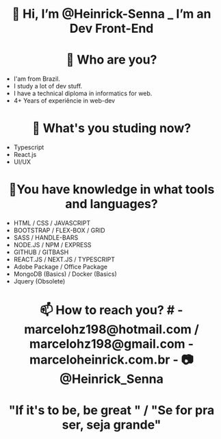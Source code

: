 <h1 align="center">👋 Hi, I’m @Heinrick-Senna _ I’m an Dev Front-End </h1>

<h1 align="center">🤔 Who are you?</h1>
<ul>
  <li>I'am from Brazil.</li>
  <li>I study a lot of dev stuff.</li>
  <li>I have a technical diploma in informatics for web.</li>
  <li>4+ Years of experiêncie in web-dev</li>
 </ul>

<h1 align="center">📖 What's you studing now?</h1>
<ul>
  <li>Typescript</li>
  <li>React.js</li>
  <li>UI/UX</li>
</ul>

<h1 align="center">🥇You have knowledge in what tools and languages?</h1>
<ul>
  <li>HTML / CSS / JAVASCRIPT</li>
  <li>BOOTSTRAP / FLEX-BOX / GRID</li>
  <li>SASS / HANDLE-BARS</li>
  <li>NODE.JS / NPM / EXPRESS</li>
  <li>GITHUB / GITBASH</li>
  <li>REACT.JS / NEXT.JS / TYPESCRIPT</li>
  <li>Adobe Package / Office Package</li>
  <li>MongoDB (Basics) / Docker (Basics)</li>
  <li>Jquery (Obsolete)</li>
  </ul>

<h1 align="center">📫 How to reach you? # 
- marcelohz198@hotmail.com / marcelohz198@gmail.com
- marceloheinrick.com.br
- 📷 @Heinrick_Senna

<h1 align="center">"If it's to be, be great " / "Se for pra ser, seja grande"</h1>
